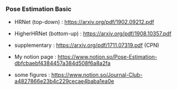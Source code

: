 ### Pose Estimation Basic
- HRNet (top-down) : https://arxiv.org/pdf/1902.09212.pdf
- HigherHRNet (bottom-up) : https://arxiv.org/pdf/1908.10357.pdf
- supplementary : https://arxiv.org/pdf/1711.07319.pdf (CPN)

- My notion page : https://www.notion.so/Pose-Estimation-dbfcbaebf4384457a384d508f6a8a2fa
- some figures : https://www.notion.so/Journal-Club-a4827866e23b4c229cecae4baba1ea0e
